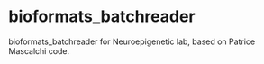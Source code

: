 # bioformats_batchreader
bioformats_batchreader for Neuroepigenetic lab, based on Patrice Mascalchi code.
